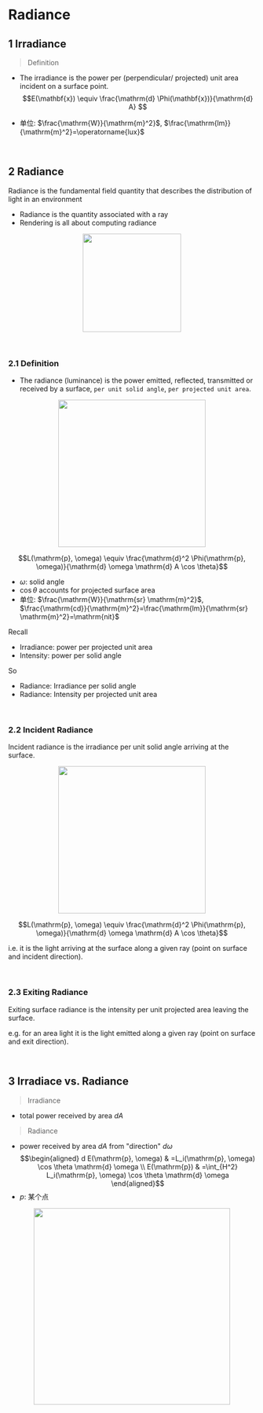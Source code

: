 &emsp;
# Radiance

## 1 Irradiance 

>Definition
- The irradiance is the power per (perpendicular/ projected) unit area incident on a surface point.
$$E(\mathbf{x}) \equiv \frac{\mathrm{d} \Phi(\mathbf{x})}{\mathrm{d} A} $$

- 单位: $\frac{\mathrm{W}}{\mathrm{m}^2}$, $\frac{\mathrm{lm}}{\mathrm{m}^2}=\operatorname{lux}$


&emsp;
## 2 Radiance
Radiance is the fundamental field quantity that describes the distribution of light in an environment
- Radiance is the quantity associated with a ray
- Rendering is all about computing radiance
<div align=center>
    <image src="imgs/3-1.png" width=200>
</div>

&emsp;
### 2.1 Definition
- The radiance (luminance) is the power emitted, reflected, transmitted or received by a surface, `per unit solid angle`, `per projected unit area`.

<div align=center>
    <image src="imgs/6-2.png" width=300>
</div>

$$L(\mathrm{p}, \omega) \equiv \frac{\mathrm{d}^2 \Phi(\mathrm{p}, \omega)}{\mathrm{d} \omega \mathrm{d} A \cos \theta}$$
- $\omega$: solid angle
- $\cos \theta$ accounts for projected surface area
- 单位: $\frac{\mathrm{W}}{\mathrm{sr} \mathrm{m}^2}$, $\frac{\mathrm{cd}}{\mathrm{m}^2}=\frac{\mathrm{lm}}{\mathrm{sr} \mathrm{m}^2}=\mathrm{nit}$

Recall
- Irradiance: power per projected unit area
- Intensity: power per solid angle

So
- Radiance: Irradiance per solid angle
- Radiance: Intensity per projected unit area


&emsp;
### 2.2 Incident Radiance
Incident radiance is the irradiance per unit solid angle arriving at the surface.

<div align=center>
    <image src="imgs/6-2.png" width=300>
</div>

$$L(\mathrm{p}, \omega) \equiv \frac{\mathrm{d}^2 \Phi(\mathrm{p}, \omega)}{\mathrm{d} \omega \mathrm{d} A \cos \theta}$$

i.e. it is the light arriving at the surface along a given ray (point on surface and incident direction).

&emsp;
### 2.3 Exiting Radiance

Exiting surface radiance is the intensity per unit projected area leaving the surface.

e.g. for an area light it is the light emitted along a given ray (point on surface and exit direction).


&emsp;
## 3 Irradiace vs. Radiance
>Irradiance
- total power received by area $dA$

>Radiance
- power received by area $dA$ from "direction" $d \omega$
$$\begin{aligned}
d E(\mathrm{p}, \omega) & =L_i(\mathrm{p}, \omega) \cos \theta \mathrm{d} \omega \\
E(\mathrm{p}) & =\int_{H^2} L_i(\mathrm{p}, \omega) \cos \theta \mathrm{d} \omega
\end{aligned}$$
- $p$: 某个点

<div align=center>
    <image src="imgs/3-2.png" width=400>
</div>


